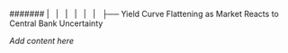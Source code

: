 ####### |   |   |   |   |   |   ├── Yield Curve Flattening as Market Reacts to Central Bank Uncertainty

*Add content here*